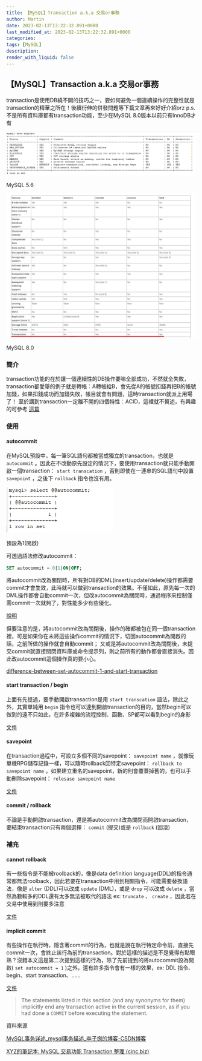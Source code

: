 ```yaml
---
title: 【MySQL】Transaction a.k.a 交易or事務
author: Martin
date: 2023-02-13T13:22:32.891+0000
last_modified_at: 2023-02-13T13:22:32.891+0000
categories: 
tags: [MySQL]
description:
render_with_liquid: false
---
```


## 【MySQL】Transaction a\.k\.a 交易or事務

transaction是使用DB繞不開的技巧之一，要如何避免一個連續操作的完整性就是transaction的精華之所在！後續衍伸的併發問題等下篇文章再來好好介紹orz
p\.s\. 不是所有資料庫都有transaction功能，至少在MySQL 8\.0版本以前只有InnoDB才有


![MySQL 5\.6](/assets/70b19b3c9953/1*U_sxDBrNY3GihPQf8vipWg.png)

MySQL 5\.6


![MySQL 8\.0](/assets/70b19b3c9953/1*zp8degaWBr_CM0msG6SLHg.png)

MySQL 8\.0
### 簡介

transaction功能的在於讓一個連續性的DB操作要嘛全部成功，不然就全失敗，transaction都愛舉的例子就是轉帳：A轉帳給B，會先從A的帳號扣錢再把B的帳號加錢，如果扣錢成功而加錢失敗，帳目就會有問題，這時transaction就派上用場了！
至於講到transaction一定離不開的四個特性：ACID，這裡就不贅述，有興趣的可參考 [這篇](https://oldmo860617.medium.com/database-transaction-acid-156a3b75845e?source=user_profile---------42----------------------------)
### 使用
#### autocommit

在MySQL預設中，每一筆SQL語句都被當成獨立的transaction，也就是 `autocommit` 。因此在不改動原先設定的情況下，要使用transaction就只能手動開啟一個transaction： `start transcation` ，否則即使在一連串的SQL語句中設置 `savepoint` ，之後下 `rollback` 指令也沒有用。


![預設為1\(開啟\)](/assets/70b19b3c9953/1*PeZRzx7cQ9BSkUxaI4G_Ig.png)

預設為1\(開啟\)

可透過語法修改autocommit：
```sql
SET autocommit = 0|1|ON|OFF;
```

將autocommit改為關閉時，所有對DB的DML\(insert/update/delete\)操作都需要commit才會生效，此時就可以做到transaction的效果。不僅如此，原先每一次的DML操作都會自動commit一次，但改autocommit為關閉時，通過程序來控制僅需commit一次就夠了，對性能多少有些優化。


[說明](https://blog.csdn.net/LGD200008/article/details/79056645)


但要注意的是，將autocommit改為關閉後，操作的確都被包在同一個transaction裡，可是如果你在未將這些操作commit的情況下，切回autocommit為開啟的話，之前所做的操作就會自動commit；
又或是將autocommit改為關閉後，未提交commit就直接關閉資料庫或命令提示列，則之前所有的動作都會直接消失。因此改autocommit這個操作真的要小心。


[difference-between-set-autocommit-1-and-start-transaction](https://stackoverflow.com/questions/2950676/difference-between-set-autocommit-1-and-start-transaction-in-mysql-have-i-misse)

#### start transaction / begin

上面有先提過，要手動開啟transaction是用 `start transcation` 語法，除此之外，其實單純用 `begin` 指令也可以達到開啟transaction的目的，當然begin可以做到的遠不只如此，在許多複雜的流程控制、函數、SP都可以看到begin的身影


[文件](https://dev.mysql.com/doc/refman/8.0/en/begin-end.html)

#### savepoint

在transaction過程中，可設立多個不同的savepoint： `savepoint name` ，就像玩單機RPG儲存記錄一樣，可以隨時rollback回特定savepoint： `rollback to savepoint name` 。如果建立重名的savepoint，新的則會覆蓋掉舊的，也可以手動刪除savepoint： `relesase savepoint name`


[文件](https://dev.mysql.com/doc/refman/5.7/en/savepoint.html)

#### commit / rollback

不論是手動開啟transaction，還是將autocommit改為關閉而開啟transaction，要結束transaction只有兩個選擇： `commit` \(提交\)或是 `rollback` \(回滾\)
### 補充
#### cannot rollback

有一些指令是不能被roolback的，像是data definition language\(DDL\)的指令通常都無法roolback，因此若要在transaction中用到相關指令，可能需要替換語法，像是 `alter` \(DDL\)可以改成 `update` \(DML\)，或是 `drop` 可以改成 `delete` ，當然為數較多的DDL還有太多無法被取代的語法 ex: `truncate` 、 `create` ，因此若在交易中使用到則要多注意


[文件](https://dev.mysql.com/doc/refman/5.7/en/cannot-roll-back.html)

#### implicit commit

有些操作在執行時，隱含著commit的行為，也就是說在執行特定命令前，直接先commit一次，會終止該行為前的transaction。對於這樣的描述是不是覺得有點眼熟？沒錯本文這是第二次提到這樣的行為，除了先前提到的將autocommit設為開啟\( `set autocommit = 1` \)之外，還有許多指令會有一樣的效果，ex: DDL 指令、begin、start transaction、……


[文件](https://dev.mysql.com/doc/refman/5.7/en/implicit-commit.html)



> The statements listed in this section \(and any synonyms for them\) implicitly end any transaction active in the current session, as if you had done a `COMMIT` before executing the statement\. 





資料來源

[MySQL事务详述\_mysql事务描述\_李子捌的博客\-CSDN博客](https://liziba.blog.csdn.net/article/details/123221453)

[XYZ的筆記本: MySQL 交易功能 Transaction 整理 \(cinc\.biz\)](https://xyz.cinc.biz/2013/05/mysql-transaction.html)




